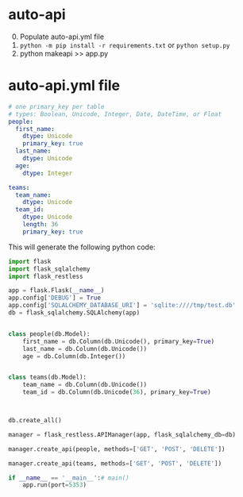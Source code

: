 # auto-api

0. Populate auto-api.yml file
1. ```python -m pip install -r requirements.txt``` or ```python setup.py```
2. python makeapi >> app.py

# auto-api.yml file
``` yaml
# one primary_key per table
# types: Boolean, Unicode, Integer, Date, DateTime, or Float
people:
  first_name:
    dtype: Unicode
    primary_key: true
  last_name:
    dtype: Unicode
  age:
    dtype: Integer

teams:
  team_name:
    dtype: Unicode
  team_id:
    dtype: Unicode
    length: 36
    primary_key: true


```
This will generate the following python code:

```python
import flask
import flask_sqlalchemy
import flask_restless

app = flask.Flask(__name__)
app.config['DEBUG'] = True
app.config['SQLALCHEMY_DATABASE_URI'] = 'sqlite:////tmp/test.db'
db = flask_sqlalchemy.SQLAlchemy(app)


class people(db.Model):
    first_name = db.Column(db.Unicode(), primary_key=True)
    last_name = db.Column(db.Unicode())
    age = db.Column(db.Integer())


class teams(db.Model):
    team_name = db.Column(db.Unicode())
    team_id = db.Column(db.Unicode(36), primary_key=True)



db.create_all()

manager = flask_restless.APIManager(app, flask_sqlalchemy_db=db)

manager.create_api(people, methods=['GET', 'POST', 'DELETE'])

manager.create_api(teams, methods=['GET', 'POST', 'DELETE'])

if __name__ == '__main__':# main()
    app.run(port=5353)


```
